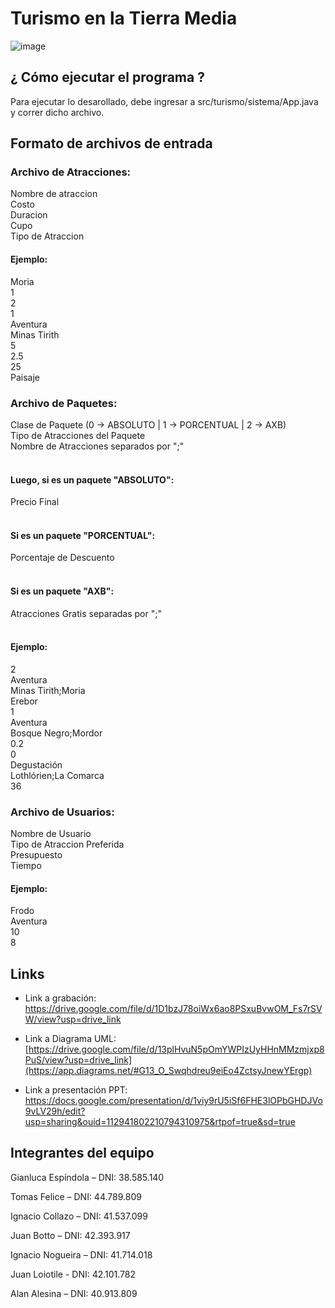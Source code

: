 # Turismo en la Tierra Media

![image](https://github.com/fskcontacto/fskcttm/assets/133590555/786a661a-6f54-4bae-934a-f4b71c7b57b9)

## ¿ Cómo ejecutar el programa ?

Para ejecutar lo desarollado, debe ingresar a src/turismo/sistema/App.java y correr dicho archivo.

## Formato de archivos de entrada

### Archivo de Atracciones:<br />
Nombre de atraccion<br />
Costo<br />
Duracion<br />
Cupo<br />
Tipo de Atraccion<br />

#### Ejemplo:<br />
Moria<br />
1<br />
2<br />
1<br />
Aventura<br />
Minas Tirith<br />
5<br />
2.5<br />
25<br />
Paisaje<br />

### Archivo de Paquetes:<br />

Clase de Paquete (0 -> ABSOLUTO | 1 -> PORCENTUAL | 2 -> AXB)<br />
Tipo de Atracciones del Paquete<br />
Nombre de Atracciones separados por ";"<br />
<br />
#### Luego, si es un paquete "ABSOLUTO":<br />
Precio Final<br />
<br />
#### Si es un paquete "PORCENTUAL":<br />
Porcentaje de Descuento<br />
<br />
#### Si es un paquete "AXB":<br />
Atracciones Gratis separadas por ";"<br />
<br />
#### Ejemplo:<br />
2<br />
Aventura<br />
Minas Tirith;Moria<br />
Erebor<br />
1<br />
Aventura<br />
Bosque Negro;Mordor<br />
0.2<br />
0<br />
Degustación<br />
Lothlórien;La Comarca<br />
36<br />

### Archivo de Usuarios:<br />

Nombre de Usuario<br />
Tipo de Atraccion Preferida<br />
Presupuesto<br />
Tiempo<br />

#### Ejemplo:<br />
Frodo<br />
Aventura<br />
10<br />
8<br />


## Links

- Link a grabación: https://drive.google.com/file/d/1D1bzJ78oiWx6ao8PSxuBvwOM_Fs7rSVW/view?usp=drive_link

- Link a Diagrama UML: [https://drive.google.com/file/d/13plHvuN5pOmYWPIzUyHHnMMzmjxp8PuS/view?usp=drive_link](https://app.diagrams.net/#G13_O_Swqhdreu9eiEo4ZctsyJnewYErgp)

- Link a presentación PPT: https://docs.google.com/presentation/d/1viy9rU5iSf6FHE3lOPbGHDJVo9vLV29h/edit?usp=sharing&ouid=112941802210794310975&rtpof=true&sd=true

## Integrantes del equipo

Gianluca Espíndola – DNI: 38.585.140

Tomas Felice – DNI: 44.789.809

Ignacio Collazo – DNI: 41.537.099

Juan Botto – DNI: 42.393.917

Ignacio Nogueira – DNI: 41.714.018

Juan Loiotile - DNI: 42.101.782

Alan Alesina – DNI: 40.913.809
